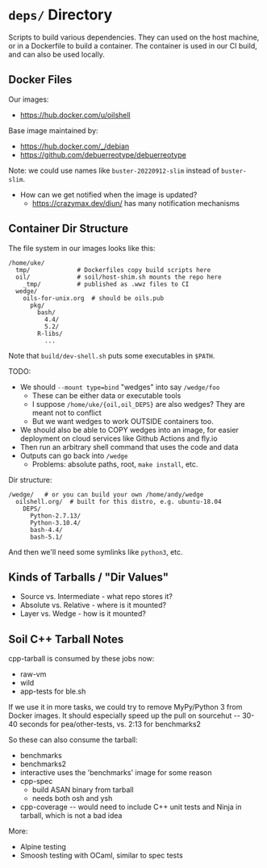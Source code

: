 `deps/` Directory
=================

Scripts to build various dependencies.  They can used on the host machine, or
in a Dockerfile to build a container.  The container is used in our CI build,
and can also be used locally.

## Docker Files

Our images:

- <https://hub.docker.com/u/oilshell>

Base image maintained by:

- <https://hub.docker.com/_/debian>
- <https://github.com/debuerreotype/debuerreotype>

Note: we could use names like `buster-20220912-slim` instead of `buster-slim`.

- How can we get notified when the image is updated?
  - <https://crazymax.dev/diun/> has many notification mechanisms


## Container Dir Structure

The file system in our images looks like this:

    /home/uke/
      tmp/             # Dockerfiles copy build scripts here
      oil/             # soil/host-shim.sh mounts the repo here
        _tmp/          # published as .wwz files to CI
      wedge/
        oils-for-unix.org  # should be oils.pub
          pkg/
            bash/
              4.4/
              5.2/
            R-libs/
              ...

Note that `build/dev-shell.sh` puts some executables in `$PATH`.

TODO:

- We should `--mount type=bind` "wedges" into say `/wedge/foo`
  - These can be either data or executable tools
  - I suppose `/home/uke/{oil,oil_DEPS}` are also wedges? They are meant not to conflict
  - But we want wedges to work OUTSIDE containers too.
- We should also be able to COPY wedges into an image, for easier deployment on
  cloud services like Github Actions and fly.io
- Then run an arbitrary shell command that uses the code and data
- Outputs can go back into `/wedge`
  - Problems: absolute paths, root, `make install`, etc.

Dir structure:

    /wedge/   # or you can build your own /home/andy/wedge
      oilshell.org/  # built for this distro, e.g. ubuntu-18.04
        DEPS/
          Python-2.7.13/
          Python-3.10.4/
          bash-4.4/
          bash-5.1/

And then we'll need some symlinks like `python3`, etc.

## Kinds of Tarballs / "Dir Values"

- Source vs. Intermediate - what repo stores it?
- Absolute vs. Relative - where is it mounted?
- Layer vs. Wedge - how is it mounted?

## Soil C++ Tarball Notes

cpp-tarball is consumed by these jobs now:

- raw-vm
- wild
- app-tests for ble.sh

If we use it in more tasks, we could try to remove MyPy/Python 3 from Docker
images.  It should especially speed up the pull on sourcehut -- 30-40 seconds
for pea/other-tests, vs. 2:13 for benchmarks2

So these can also consume the tarball:

- benchmarks
- benchmarks2
- interactive uses the 'benchmarks' image for some reason
- cpp-spec
  - build ASAN binary from tarball
  - needs both osh and ysh
- cpp-coverage -- would need to include C++ unit tests and Ninja in tarball,
  which is not a bad idea

More:

- Alpine testing
- Smoosh testing with OCaml, similar to spec tests

